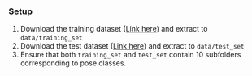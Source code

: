 ### Setup

1. Download the training dataset ([Link here](https://drive.google.com/drive/folders/1vsBgnEf2NcQNvlCnIZr0P1m2_XXLhLlQ)) and extract to `data/training_set` 
2. Download the test dataset ([Link here](https://drive.google.com/drive/folders/1WW7n4C01nBgBGNsQBLiRrsTB7h0WFIOB)) and extract to `data/test_set` 
3. Ensure that both `training_set` and `test_set` contain 10 subfolders corresponding to pose classes.